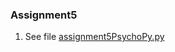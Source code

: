 ### Assignment5

1) See file [assignment5PsychoPy.py](https://github.com/meronalemu101/Assignment5/blob/2c82834302bebfccb690fd62307237eb7bdd5565/assignment5PsychoPy.py)
